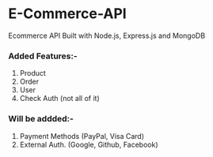 # E-Commerce-API
Ecommerce API Built with Node.js, Express.js and MongoDB

### Added Features:-
1. Product
2. Order
3. User
4. Check Auth (not all of it)

### Will be addded:-
1. Payment Methods (PayPal, Visa Card)
2. External Auth. (Google, Github, Facebook)

